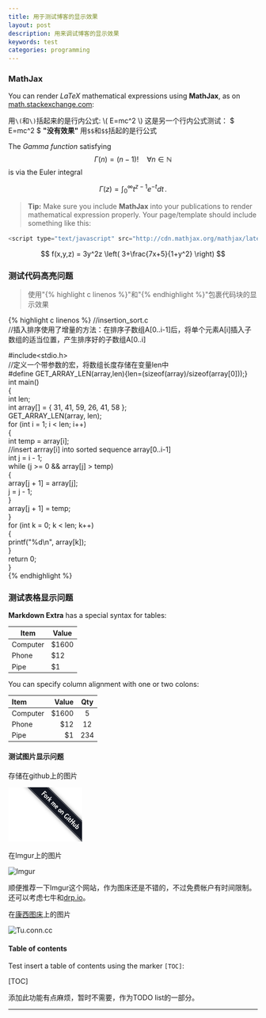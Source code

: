 ```yaml
---
title: 用于测试博客的显示效果 
layout: post
description: 用来调试博客的显示效果 
keywords: test 
categories: programming
---
```


### MathJax

You can render *LaTeX* mathematical expressions using **MathJax**, as on [math.stackexchange.com](http://math.stackexchange.com/):

用`\(`和`\)`括起来的是行内公式: \\( E=mc^2 \\)
这是另一个行内公式测试： $ E=mc^2 $ **"没有效果"**
用`$$`和`$$`括起的是行公式

The *Gamma function* satisfying $$\Gamma(n) = (n-1)!\quad\forall n\in\mathbb N$$ is via the Euler integral

$$
\Gamma(z) = \int_0^\infty t^{z-1}e^{-t}dt\,.
$$

> **Tip:** Make sure you include **MathJax** into your publications to render mathematical expression properly. Your page/template should include something like this:

```js
<script type="text/javascript" src="http://cdn.mathjax.org/mathjax/latest/MathJax.js?config=default"> </script>
```

$$
f(x,y,z) = 3y^2z \left( 3+\frac{7x+5}{1+y^2} \right)
$$



### 测试代码高亮问题
>使用"{% highlight c linenos %}"和"{% endhighlight %}"包裹代码块的显示效果

{% highlight c linenos %}
//insertion_sort.c  
//插入排序使用了增量的方法：在排序子数组A[0..i-1]后，将单个元素A[i]插入子数组的适当位置，产生排序好的子数组A[0..i]
  
#include<stdio.h>  
//定义一个带参数的宏，将数组长度存储在变量len中  
#define GET_ARRAY_LEN(array,len){len=(sizeof(array)/sizeof(array[0]));}  
int main()  
{  
    int len;  
    int array[] = { 31, 41, 59, 26, 41, 58 };  
    GET_ARRAY_LEN(array, len);  
    for (int i = 1; i < len; i++)  
    {  
        int temp = array[i];  
        //insert arrray[i] into sorted sequence array[0..i-1]  
        int j = i - 1;  
        while (j >= 0 && array[j] > temp)  
        {  
            array[j + 1] = array[j];  
            j = j - 1;  
        }  
        array[j + 1] = temp;  
    }  
    for (int k = 0; k < len; k++)  
    {  
        printf("%d\n", array[k]);  
    }  
    return 0;  
}  
{% endhighlight %}

### 测试表格显示问题

**Markdown Extra** has a special syntax for tables:

Item     | Value
---      | ---
Computer | $1600
Phone    | $12
Pipe     | $1

You can specify column alignment with one or two colons:

| Item     | Value | Qty    |
| :----    | ----: | :----: |
| Computer | $1600 |  5     |
| Phone    | $12   |  12    |
| Pipe     | $1    |  234   |


#### 测试图片显示问题

存储在github上的图片

![pic1](/images/forkme.png)

在Imgur上的图片
 
![Imgur](http://i.imgur.com/JpVp10u.jpg "Box of blue eyed kittens")

顺便推荐一下Imgur这个网站，作为图床还是不错的，不过免费帐户有时间限制。还可以考虑七牛和[drp.io](http://drp.io/)。

在[康西图床](http://pic.conn.cc/)上的图片

![Tu.conn.cc](http://dn-tucdn.qbox.me/Vy.png/w.jpg "bash terminal")


#### Table of contents

Test insert a table of contents using the marker `[TOC]`:

[TOC]

添加此功能有点麻烦，暂时不需要，作为TODO list的一部分。

--------


